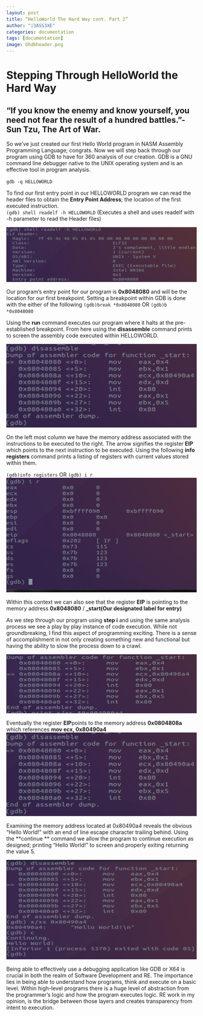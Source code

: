 ```yaml
---
layout: post
title: “HelloWorld The Hard Way cont. Part 2”
author: "|3ASS3XE"
categories: documentation
tags: [documentation]
image: Ghdbheader.png
---
```


# Stepping Through HelloWorld the Hard Way
## “If you know the enemy and know yourself, you need not fear the result of a hundred battles.”-Sun Tzu, The Art of War.
So we’ve just created our first Hello World program in NASM  Assembly Programming Language; congrats.  Now we will step back through our program using GDB to have for 360 analysis of our creation.   GDB is a GNU command line debugger native to the UNIX operating system and is an effective tool in program analysis.

`gdb -q HELLOWORLD`

To find our first entry point in our HELLOWORLD program we can read the header files to obtain the **Entry Point Address**; the location of the first executed instruction.  
`(gdb) shell readelf -h HELLOWORLD` (Executes a shell and uses readelf with -h parameter  to read the Header files)


![GDBHeader](https://github.com/BASSEXE/ReversingZen/blob/gh-pages/assets/img/Ghdbheader.png?raw=true)

Our program’s entry point for our program is  **0x8048080** and will be the location for our first breakpoint.  Setting a breakpoint within GDB is done with the either of the following 
`(gdb)break *0x8048080`  OR `(gdb)b *0x8048080`

Using the **run** command executes our program where it halts at the pre-established breakpoint.  From here using the **disassemble** command prints to screen the assembly code executed within HELLOWORLD.


![Disassemble HelloWorld](https://github.com/BASSEXE/ReversingZen/blob/gh-pages/assets/img/disassembleHW.png?raw=true)

On the left most column we have the memory address associated with the instructions to be executed to the right.  The arrow signifies the register **EIP** which points to the next instruction to be executed.  Using the following **info registers** command prints a listing of registers with current values stored within them.  

`(gdb)info registers` OR `(gdb) i r`
![InfoRegisters](https://github.com/BASSEXE/ReversingZen/blob/gh-pages/assets/img/InfoRegisters.png?raw=true)


Within this context we can also see that the register **EIP** is pointing to the memory address **0x8048080** / **_start(**Our designated label for entry**)** 

As we step through our program using **step i**  and using the same analysis process we see a play by play instance of code execution.    While not groundbreaking, I find this aspect of programming exciting.  There is a sense of accomplishment in not only creating something new and functional but having the ability to slow the process down to a crawl.  

![ExamineESP](https://github.com/BASSEXE/ReversingZen/blob/gh-pages/assets/img/ESP%20to%20HW.png)

Eventually  the register **EIP**points to the memory address **0x0804808a**  which references **mov ecx, 0x80490a4**
![HW Step Through](https://github.com/BASSEXE/ReversingZen/blob/gh-pages/assets/img/Annotation%202019-11-13%20175716.png)


Examining the memory address located at 0x80490a4 reveals the obvious “Hello World!” with an end of line escape character trailing behind.   Using the **continue **  command we allow the program to continue execution as designed; printing “Hello World!” to screen and properly exiting returning the value 5.

![Address Of HelloWorld String](https://github.com/BASSEXE/ReversingZen/blob/gh-pages/assets/img/AddofHW.png)

Being able to effectively use a debugging application like GDB or X64 is crucial in both the realm of Software Development and RE.  The importance lies in being able to understand how programs, think and execute on a basic level.  Within high-level programs there is a huge level of abstraction from the programmer’s logic and how the program executes logic.  RE work in my opinion, is the bridge between those layers and creates transparency from intent to execution.
